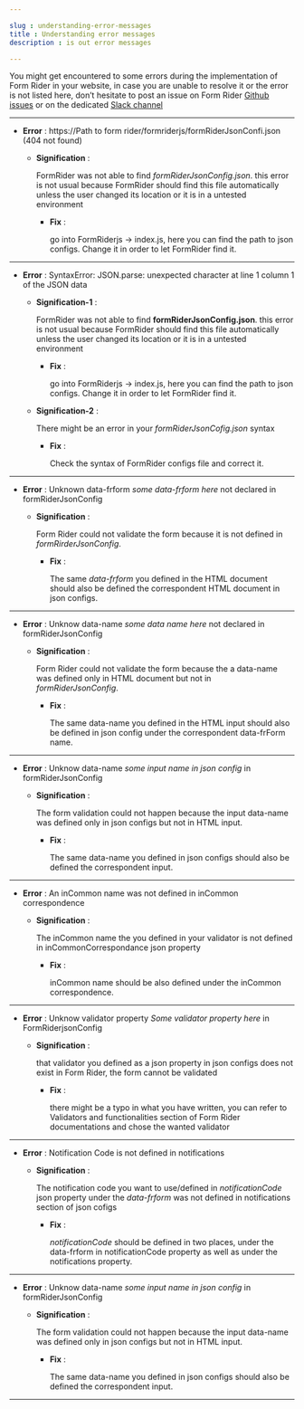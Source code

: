 ```yaml
---

slug : understanding-error-messages
title : Understanding error messages
description : is out error messages

---
```


You might get encountered to some errors during the implementation of Form Rider in your website, in case you are unable to resolve it or the error is not listed here, don’t hesitate to post an issue on Form Rider [Github issues](https://github.com/FormRiderjs/FormRiderjs/issues) or on the dedicated [Slack channel](https://formriderjs.slack.com/)

---

* **Error** : https://Path to form rider/formriderjs/formRiderJsonConfi.json (404 not found)
  
  * **Signification** :
    
    FormRider was not able to find _formRiderJsonConfig.json_. this error is not usual because FormRider should find this file automatically unless the user changed its location or it is in a untested environment
    
    * **Fix** :

        go into FormRiderjs -> index.js, here you can find the path to json configs. Change it in order to let FormRider find it. 

---

* **Error** : SyntaxError: JSON.parse: unexpected character at line 1 column 1 of the JSON data
  
  * **Signification-1** :
    
    FormRider was not able to find __formRiderJsonConfig.json__. this error is not usual because FormRider should find this file automatically unless the user changed its location or it is in a untested environment
    
    * **Fix** :

        go into FormRiderjs -> index.js, here you can find the path to json configs. Change it in order to let FormRider find it.

  * **Signification-2** :
    
    There might be an error in your _formRiderJsonCofig.json_ syntax

    * **Fix** :

        Check the syntax of FormRider configs file and correct it.

---

* **Error** : Unknown data-frform _some data-frform here_ not declared in formRiderJsonConfig
  
  * **Signification** :
    
    Form Rider could not validate the form because it is not defined in _formRirderJsonConfig_.
    
    * **Fix** :

        The same _data-frform_ you defined in the HTML document should also be defined the correspondent HTML document in json configs.

---

* **Error** : Unknow data-name _some data name here_ not declared in formRiderJsonConfig
  
  * **Signification** :
    
    Form Rider could not validate the form because the a data-name was defined only in HTML document but not in _formRiderJsonConfig_.
    
    * **Fix** :

        The same data-name you defined in the HTML input should also be defined in json config under the correspondent data-frForm name.

---

* **Error** : Unknow data-name _some input name in json config_ in formRiderJsonConfig
  
  * **Signification** :
    
    The form validation could not happen because the input data-name was defined only in json configs but not in HTML input.
    
    * **Fix** :

        The same data-name you defined in json configs should also be defined the correspondent input.

---


* **Error** : An inCommon name was not defined in inCommon correspondence
  
  * **Signification** :
    
    The inCommon name the you defined in your validator is not defined in inCommonCorrespondance json property
    
    * **Fix** :

        inCommon name should be also defined under the inCommon correspondence.

---

* **Error** : Unknow validator property _Some validator property here_ in FormRiderjsonConfig
  
  * **Signification** :
    
    that validator you defined as a json property in json configs does not exist in Form Rider, the form cannot be validated
    
    * **Fix** :

        there might be a typo in what you have written, you can refer to Validators and functionalities section of Form Rider documentations and chose the wanted validator

---


* **Error** : Notification Code is not defined in notifications
  
  * **Signification** :
    
    The notification code you want to use/defined in _notificationCode_ json property under the _data-frform_ was not defined in notifications section of json cofigs
    
    * **Fix** :

        _notificationCode_ should be defined in two places, under the data-frform in notificationCode property as well as under the notifications property.

---


* **Error** : Unknow data-name _some input name in json config_ in formRiderJsonConfig
  
  * **Signification** :
    
    The form validation could not happen because the input data-name was defined only in json configs but not in HTML input.
    
    * **Fix** :

        The same data-name you defined in json configs should also be defined the correspondent input.

---

